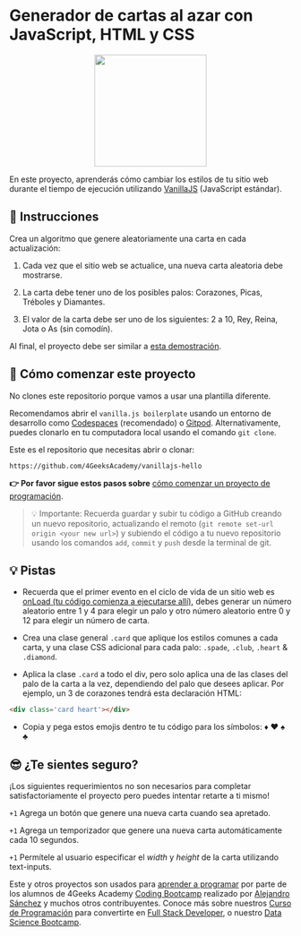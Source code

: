 <!--hide-->
# Generador de cartas al azar con JavaScript, HTML y CSS
<!--endhide-->

<p align="center">
<img height="200px" src="https://github.com/breatheco-de/exercise-random-card/blob/master/preview.gif?raw=true" />
</p>

En este proyecto, aprenderás cómo cambiar los estilos de tu sitio web durante el tiempo de ejecución utilizando [VanillaJS](https://stackoverflow.com/questions/20435653/what-is-vanillajs) (JavaScript estándar).

## 📝 Instrucciones

Crea un algoritmo que genere aleatoriamente una carta en cada actualización:

1. Cada vez que el sitio web se actualice, una nueva carta aleatoria debe mostrarse.

2. La carta debe tener uno de los posibles palos: Corazones, Picas, Tréboles y Diamantes.

3. El valor de la carta debe ser uno de los siguientes: 2 a 10, Rey, Reina, Jota o As (sin comodín).

Al final, el proyecto debe ser similar a [esta demostración](https://github.com/breatheco-de/exercise-random-card/blob/master/preview.gif?raw=true).

## 🌱 Cómo comenzar este proyecto

No clones este repositorio porque vamos a usar una plantilla diferente.

Recomendamos abrir el `vanilla.js boilerplate` usando un entorno de desarrollo como [Codespaces](https://4geeks.com/es/lesson/tutorial-de-github-codespaces) (recomendado) o [Gitpod](https://4geeks.com/es/lesson/como-utilizar-gitpod). Alternativamente, puedes clonarlo en tu computadora local usando el comando `git clone`.

Este es el repositorio que necesitas abrir o clonar:

```text
https://github.com/4GeeksAcademy/vanillajs-hello
```

**👉 Por favor sigue estos pasos sobre** [cómo comenzar un proyecto de programación](https://4geeks.com/es/lesson/como-comenzar-un-proyecto-de-codificacion).


> 💡 Importante: Recuerda guardar y subir tu código a GitHub creando un nuevo repositorio, actualizando el remoto (`git remote set-url origin <your new url>`) y subiendo el código a tu nuevo repositorio usando los comandos `add`, `commit` y `push` desde la terminal de git.

## 💡 Pistas

- Recuerda que el primer evento en el ciclo de vida de un sitio web es [onLoad (tu código comienza a ejecutarse allí)](https://www.w3schools.com/jsref/event_onload.asp), debes generar un número aleatorio entre 1 y 4 para elegir un palo y otro número aleatorio entre 0 y 12 para elegir un número de carta.

- Crea una clase general `.card` que aplique los estilos comunes a cada carta, y una clase CSS adicional para cada palo: `.spade`, `.club`, `.heart` & `.diamond`.

- Aplica la clase `.card` a todo el div, pero solo aplica una de las clases del palo de la carta a la vez, dependiendo del palo que desees aplicar. Por ejemplo, un 3 de corazones tendrá esta declaración HTML:

```html
<div class='card heart'></div>
```

- Copia y pega estos emojis dentro te tu código para los símbolos: ♦ ♥ ♠ ♣


## 😎 ¿Te sientes seguro?

¡Los siguientes requerimientos no son necesarios para completar satisfactoriamente el proyecto pero puedes intentar retarte a ti mismo!

`+1` Agrega un botón que genere una nueva carta cuando sea apretado.

`+1` Agrega un temporizador que genere una nueva carta automáticamente cada 10 segundos.

`+1` Permítele al usuario especificar el *width* y *height* de la carta utilizando text-inputs.

<!--hide-->
Este y otros proyectos son usados para [aprender a programar](https://4geeksacademy.com/es/aprender-a-programar/aprender-a-programar-desde-cero) por parte de los alumnos de 4Geeks Academy [Coding Bootcamp](https://4geeksacademy.com/us/coding-bootcamp) realizado por [Alejandro Sánchez](https://twitter.com/alesanchezr) y muchos otros contribuyentes. Conoce más sobre nuestros [Curso de Programación](https://4geeksacademy.com/es/curso-de-programacion-desde-cero?lang=es) para convertirte en [Full Stack Developer](https://4geeksacademy.com/es/coding-bootcamps/desarrollador-full-stack/?lang=es), o nuestro [Data Science Bootcamp](https://4geeksacademy.com/es/coding-bootcamps/curso-datascience-machine-learning).
<!--endhide-->
